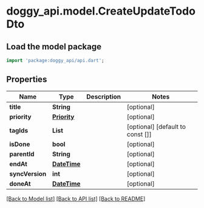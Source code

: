 # doggy_api.model.CreateUpdateTodoDto

## Load the model package
```dart
import 'package:doggy_api/api.dart';
```

## Properties
Name | Type | Description | Notes
------------ | ------------- | ------------- | -------------
**title** | **String** |  | [optional] 
**priority** | [**Priority**](Priority.md) |  | [optional] 
**tagIds** | **List<String>** |  | [optional] [default to const []]
**isDone** | **bool** |  | [optional] 
**parentId** | **String** |  | [optional] 
**endAt** | [**DateTime**](DateTime.md) |  | [optional] 
**syncVersion** | **int** |  | [optional] 
**doneAt** | [**DateTime**](DateTime.md) |  | [optional] 

[[Back to Model list]](../README.md#documentation-for-models) [[Back to API list]](../README.md#documentation-for-api-endpoints) [[Back to README]](../README.md)


